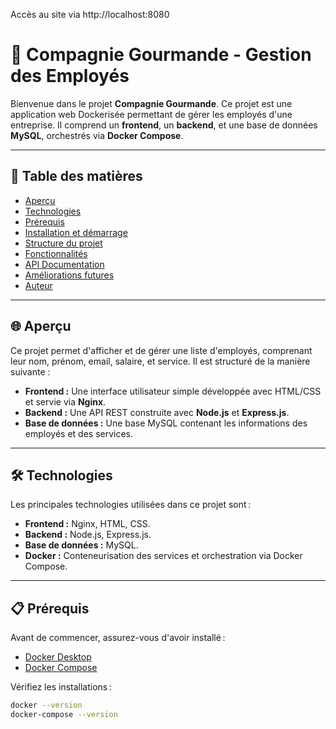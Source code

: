 Accès au site via http://localhost:8080

# 🐳 Compagnie Gourmande - Gestion des Employés

Bienvenue dans le projet **Compagnie Gourmande**. Ce projet est une application web Dockerisée permettant de gérer les employés d'une entreprise. Il comprend un **frontend**, un **backend**, et une base de données **MySQL**, orchestrés via **Docker Compose**.

---

## 📝 Table des matières

- [Aperçu](#-aperçu)
- [Technologies](#-technologies)
- [Prérequis](#-prérequis)
- [Installation et démarrage](#-installation-et-démarrage)
- [Structure du projet](#-structure-du-projet)
- [Fonctionnalités](#-fonctionnalités)
- [API Documentation](#-api-documentation)
- [Améliorations futures](#-améliorations-futures)
- [Auteur](#-auteur)

---

## 🌐 Aperçu

Ce projet permet d'afficher et de gérer une liste d'employés, comprenant leur nom, prénom, email, salaire, et service. Il est structuré de la manière suivante :

- **Frontend :** Une interface utilisateur simple développée avec HTML/CSS et servie via **Nginx**.
- **Backend :** Une API REST construite avec **Node.js** et **Express.js**.
- **Base de données :** Une base MySQL contenant les informations des employés et des services.

---

## 🛠️ Technologies

Les principales technologies utilisées dans ce projet sont :

- **Frontend :** Nginx, HTML, CSS.
- **Backend :** Node.js, Express.js.
- **Base de données :** MySQL.
- **Docker :** Conteneurisation des services et orchestration via Docker Compose.

---

## 📋 Prérequis

Avant de commencer, assurez-vous d'avoir installé :

- [Docker Desktop](https://www.docker.com/products/docker-desktop)
- [Docker Compose](https://docs.docker.com/compose/install/)

Vérifiez les installations :

```bash
docker --version
docker-compose --version
```
